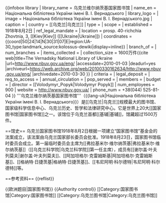 {{infobox library
| library_name       = 乌克兰维尔纳茨基国家图书馆
| name_en            = Національна бібліотека України імені В. І. Вернадського
| library_logo       = 
| image              = Національна бібліотека України імені В. І. Вернадського.jpg
| caption            = 
| country            = [[乌克兰|乌克兰]]
| type               = 
| scope              = 
| established        = 1918年8月2日
| ref_legal_mandate  = 
| location           = prosp. 40-richchia Zhovtnia, 3, [[Kiev|Kiev]] ([[Ukraine|Ukraine]])
| coordinates        = {{coord|50|24|14|N|30|31|07|E|region:UA-30_type:landmark_source:kolossus-dewiki|display=inline}}
| branch_of          = 
| num_branches       = 
| items_collected    = 
| collection_size    = 1600万件<ref name="nbuv">{{cite web|title=The Vernadsky National Library of Ukraine |url=http://www.nbuv.gov.ua/eng/ |accessdate=2010-01-03 |deadurl=yes |archiveurl=https://web.archive.org/web/20100330162634/http://www.nbuv.gov.ua/eng/ |archivedate=2010-03-30 }}</ref>
| criteria           = 
| legal_deposit      = 
| req_to_access      = 
| annual_circulation = 
| pop_served         = 
| members            = 
| budget             = 
| director           = [[Volodymyr_Popyk|Volodymyr Popyk]]
| num_employees      = 900 <ref name="nbuv"/>
| website            = http://www.nbuv.gov.ua/
| phone_num          = +38(044) 525-81-04
}}
'''乌克兰维尔纳茨基国家图书馆'''（{{lang-uk|Національна бібліотека України імені В. І. Вернадського}}）是[[乌克兰|乌克兰]]规模最大的图书馆、国家级科学信息中心、乌克兰历史、哲学和法律研究中心。它是世界上20大[[国家图书馆|国家图书馆]]之一。该馆位于乌克兰首都[[基辅|基辅]]，馆藏超过1500万件。

==馆史==
乌克兰国家图书馆1918年8月2日根据一项建立“国家图书馆”基金会的法案成立，该法案由乌克兰国家部长委员会批准。1918年8月23日，国家图书馆临时委员会成立。第一届临时委员会主席为[[弗拉基米尔·维尔纳茨基|弗拉基米尔·维尔纳茨基]]（[[乌克兰科学院|乌克兰科学院]]第一任主席），成员有[[谢尔盖·叶夫列莫夫|谢尔盖·叶夫列莫夫]]、[[阿加坦格尔·克雷姆斯基|阿加坦格尔·克雷姆斯基]]、[[格纳特·日捷茨基|格纳特·日捷茨基]]、[[韦尼阿明·科尔德特|韦尼阿明·科尔德特]]等。

==参考资料==
{{reflist}}

{{欧洲题目|国家图书馆}}
{{Authority control}}
[[Category:国家图书馆|Category:国家图书馆]]
[[Category:乌克兰图书馆|Category:乌克兰图书馆]]